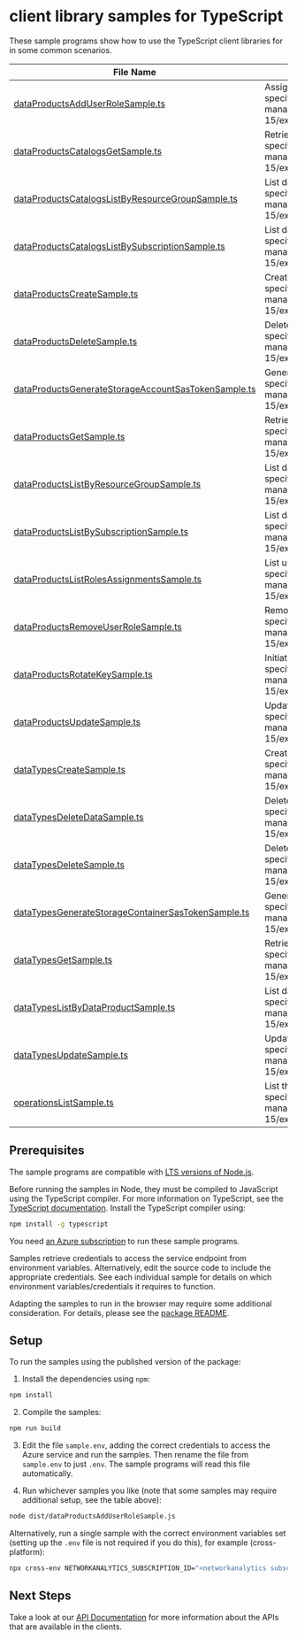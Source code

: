 # client library samples for TypeScript

These sample programs show how to use the TypeScript client libraries for in some common scenarios.

| **File Name**                                                                                           | **Description**                                                                                                                                                                                                                    |
| ------------------------------------------------------------------------------------------------------- | ---------------------------------------------------------------------------------------------------------------------------------------------------------------------------------------------------------------------------------- |
| [dataProductsAddUserRoleSample.ts][dataproductsadduserrolesample]                                       | Assign role to the data product. x-ms-original-file: specification/networkanalytics/resource-manager/Microsoft.NetworkAnalytics/stable/2023-11-15/examples/DataProducts_AddUserRole_MaximumSet_Gen.json                            |
| [dataProductsCatalogsGetSample.ts][dataproductscatalogsgetsample]                                       | Retrieve data type resource. x-ms-original-file: specification/networkanalytics/resource-manager/Microsoft.NetworkAnalytics/stable/2023-11-15/examples/DataProductsCatalogs_Get_MaximumSet_Gen.json                                |
| [dataProductsCatalogsListByResourceGroupSample.ts][dataproductscatalogslistbyresourcegroupsample]       | List data catalog by resource group. x-ms-original-file: specification/networkanalytics/resource-manager/Microsoft.NetworkAnalytics/stable/2023-11-15/examples/DataProductsCatalogs_ListByResourceGroup_MaximumSet_Gen.json        |
| [dataProductsCatalogsListBySubscriptionSample.ts][dataproductscatalogslistbysubscriptionsample]         | List data catalog by subscription. x-ms-original-file: specification/networkanalytics/resource-manager/Microsoft.NetworkAnalytics/stable/2023-11-15/examples/DataProductsCatalogs_ListBySubscription_MaximumSet_Gen.json           |
| [dataProductsCreateSample.ts][dataproductscreatesample]                                                 | Create data product resource. x-ms-original-file: specification/networkanalytics/resource-manager/Microsoft.NetworkAnalytics/stable/2023-11-15/examples/DataProducts_Create_MaximumSet_Gen.json                                    |
| [dataProductsDeleteSample.ts][dataproductsdeletesample]                                                 | Delete data product resource. x-ms-original-file: specification/networkanalytics/resource-manager/Microsoft.NetworkAnalytics/stable/2023-11-15/examples/DataProducts_Delete_MaximumSet_Gen.json                                    |
| [dataProductsGenerateStorageAccountSasTokenSample.ts][dataproductsgeneratestorageaccountsastokensample] | Generate sas token for storage account. x-ms-original-file: specification/networkanalytics/resource-manager/Microsoft.NetworkAnalytics/stable/2023-11-15/examples/DataProducts_GenerateStorageAccountSasToken_MaximumSet_Gen.json  |
| [dataProductsGetSample.ts][dataproductsgetsample]                                                       | Retrieve data product resource. x-ms-original-file: specification/networkanalytics/resource-manager/Microsoft.NetworkAnalytics/stable/2023-11-15/examples/DataProducts_Get_MaximumSet_Gen.json                                     |
| [dataProductsListByResourceGroupSample.ts][dataproductslistbyresourcegroupsample]                       | List data products by resource group. x-ms-original-file: specification/networkanalytics/resource-manager/Microsoft.NetworkAnalytics/stable/2023-11-15/examples/DataProducts_ListByResourceGroup_MaximumSet_Gen.json               |
| [dataProductsListBySubscriptionSample.ts][dataproductslistbysubscriptionsample]                         | List data products by subscription. x-ms-original-file: specification/networkanalytics/resource-manager/Microsoft.NetworkAnalytics/stable/2023-11-15/examples/DataProducts_ListBySubscription_MaximumSet_Gen.json                  |
| [dataProductsListRolesAssignmentsSample.ts][dataproductslistrolesassignmentssample]                     | List user roles associated with the data product. x-ms-original-file: specification/networkanalytics/resource-manager/Microsoft.NetworkAnalytics/stable/2023-11-15/examples/DataProducts_ListRolesAssignments_MaximumSet_Gen.json  |
| [dataProductsRemoveUserRoleSample.ts][dataproductsremoveuserrolesample]                                 | Remove role from the data product. x-ms-original-file: specification/networkanalytics/resource-manager/Microsoft.NetworkAnalytics/stable/2023-11-15/examples/DataProducts_RemoveUserRole_MaximumSet_Gen.json                       |
| [dataProductsRotateKeySample.ts][dataproductsrotatekeysample]                                           | Initiate key rotation on Data Product. x-ms-original-file: specification/networkanalytics/resource-manager/Microsoft.NetworkAnalytics/stable/2023-11-15/examples/DataProducts_RotateKey_MaximumSet_Gen.json                        |
| [dataProductsUpdateSample.ts][dataproductsupdatesample]                                                 | Update data product resource. x-ms-original-file: specification/networkanalytics/resource-manager/Microsoft.NetworkAnalytics/stable/2023-11-15/examples/DataProducts_Update_MaximumSet_Gen.json                                    |
| [dataTypesCreateSample.ts][datatypescreatesample]                                                       | Create data type resource. x-ms-original-file: specification/networkanalytics/resource-manager/Microsoft.NetworkAnalytics/stable/2023-11-15/examples/DataTypes_Create_MaximumSet_Gen.json                                          |
| [dataTypesDeleteDataSample.ts][datatypesdeletedatasample]                                               | Delete data for data type. x-ms-original-file: specification/networkanalytics/resource-manager/Microsoft.NetworkAnalytics/stable/2023-11-15/examples/DataTypes_DeleteData_MaximumSet_Gen.json                                      |
| [dataTypesDeleteSample.ts][datatypesdeletesample]                                                       | Delete data type resource. x-ms-original-file: specification/networkanalytics/resource-manager/Microsoft.NetworkAnalytics/stable/2023-11-15/examples/DataTypes_Delete_MaximumSet_Gen.json                                          |
| [dataTypesGenerateStorageContainerSasTokenSample.ts][datatypesgeneratestoragecontainersastokensample]   | Generate sas token for storage container. x-ms-original-file: specification/networkanalytics/resource-manager/Microsoft.NetworkAnalytics/stable/2023-11-15/examples/DataTypes_GenerateStorageContainerSasToken_MaximumSet_Gen.json |
| [dataTypesGetSample.ts][datatypesgetsample]                                                             | Retrieve data type resource. x-ms-original-file: specification/networkanalytics/resource-manager/Microsoft.NetworkAnalytics/stable/2023-11-15/examples/DataTypes_Get_MaximumSet_Gen.json                                           |
| [dataTypesListByDataProductSample.ts][datatypeslistbydataproductsample]                                 | List data type by parent resource. x-ms-original-file: specification/networkanalytics/resource-manager/Microsoft.NetworkAnalytics/stable/2023-11-15/examples/DataTypes_ListByDataProduct_MaximumSet_Gen.json                       |
| [dataTypesUpdateSample.ts][datatypesupdatesample]                                                       | Update data type resource. x-ms-original-file: specification/networkanalytics/resource-manager/Microsoft.NetworkAnalytics/stable/2023-11-15/examples/DataTypes_Update_MaximumSet_Gen.json                                          |
| [operationsListSample.ts][operationslistsample]                                                         | List the operations for the provider x-ms-original-file: specification/networkanalytics/resource-manager/Microsoft.NetworkAnalytics/stable/2023-11-15/examples/Operations_List_MaximumSet_Gen.json                                 |

## Prerequisites

The sample programs are compatible with [LTS versions of Node.js](https://github.com/nodejs/release#release-schedule).

Before running the samples in Node, they must be compiled to JavaScript using the TypeScript compiler. For more information on TypeScript, see the [TypeScript documentation][typescript]. Install the TypeScript compiler using:

```bash
npm install -g typescript
```

You need [an Azure subscription][freesub] to run these sample programs.

Samples retrieve credentials to access the service endpoint from environment variables. Alternatively, edit the source code to include the appropriate credentials. See each individual sample for details on which environment variables/credentials it requires to function.

Adapting the samples to run in the browser may require some additional consideration. For details, please see the [package README][package].

## Setup

To run the samples using the published version of the package:

1. Install the dependencies using `npm`:

```bash
npm install
```

2. Compile the samples:

```bash
npm run build
```

3. Edit the file `sample.env`, adding the correct credentials to access the Azure service and run the samples. Then rename the file from `sample.env` to just `.env`. The sample programs will read this file automatically.

4. Run whichever samples you like (note that some samples may require additional setup, see the table above):

```bash
node dist/dataProductsAddUserRoleSample.js
```

Alternatively, run a single sample with the correct environment variables set (setting up the `.env` file is not required if you do this), for example (cross-platform):

```bash
npx cross-env NETWORKANALYTICS_SUBSCRIPTION_ID="<networkanalytics subscription id>" NETWORKANALYTICS_RESOURCE_GROUP="<networkanalytics resource group>" NETWORKANALYTICS_SUBSCRIPTION_ID="<networkanalytics subscription id>" NETWORKANALYTICS_RESOURCE_GROUP="<networkanalytics resource group>" node dist/dataProductsAddUserRoleSample.js
```

## Next Steps

Take a look at our [API Documentation][apiref] for more information about the APIs that are available in the clients.

[dataproductsadduserrolesample]: https://github.com/Azure/azure-sdk-for-js/blob/main/sdk/networkanalytics/arm-networkanalytics/samples/v1/typescript/src/dataProductsAddUserRoleSample.ts
[dataproductscatalogsgetsample]: https://github.com/Azure/azure-sdk-for-js/blob/main/sdk/networkanalytics/arm-networkanalytics/samples/v1/typescript/src/dataProductsCatalogsGetSample.ts
[dataproductscatalogslistbyresourcegroupsample]: https://github.com/Azure/azure-sdk-for-js/blob/main/sdk/networkanalytics/arm-networkanalytics/samples/v1/typescript/src/dataProductsCatalogsListByResourceGroupSample.ts
[dataproductscatalogslistbysubscriptionsample]: https://github.com/Azure/azure-sdk-for-js/blob/main/sdk/networkanalytics/arm-networkanalytics/samples/v1/typescript/src/dataProductsCatalogsListBySubscriptionSample.ts
[dataproductscreatesample]: https://github.com/Azure/azure-sdk-for-js/blob/main/sdk/networkanalytics/arm-networkanalytics/samples/v1/typescript/src/dataProductsCreateSample.ts
[dataproductsdeletesample]: https://github.com/Azure/azure-sdk-for-js/blob/main/sdk/networkanalytics/arm-networkanalytics/samples/v1/typescript/src/dataProductsDeleteSample.ts
[dataproductsgeneratestorageaccountsastokensample]: https://github.com/Azure/azure-sdk-for-js/blob/main/sdk/networkanalytics/arm-networkanalytics/samples/v1/typescript/src/dataProductsGenerateStorageAccountSasTokenSample.ts
[dataproductsgetsample]: https://github.com/Azure/azure-sdk-for-js/blob/main/sdk/networkanalytics/arm-networkanalytics/samples/v1/typescript/src/dataProductsGetSample.ts
[dataproductslistbyresourcegroupsample]: https://github.com/Azure/azure-sdk-for-js/blob/main/sdk/networkanalytics/arm-networkanalytics/samples/v1/typescript/src/dataProductsListByResourceGroupSample.ts
[dataproductslistbysubscriptionsample]: https://github.com/Azure/azure-sdk-for-js/blob/main/sdk/networkanalytics/arm-networkanalytics/samples/v1/typescript/src/dataProductsListBySubscriptionSample.ts
[dataproductslistrolesassignmentssample]: https://github.com/Azure/azure-sdk-for-js/blob/main/sdk/networkanalytics/arm-networkanalytics/samples/v1/typescript/src/dataProductsListRolesAssignmentsSample.ts
[dataproductsremoveuserrolesample]: https://github.com/Azure/azure-sdk-for-js/blob/main/sdk/networkanalytics/arm-networkanalytics/samples/v1/typescript/src/dataProductsRemoveUserRoleSample.ts
[dataproductsrotatekeysample]: https://github.com/Azure/azure-sdk-for-js/blob/main/sdk/networkanalytics/arm-networkanalytics/samples/v1/typescript/src/dataProductsRotateKeySample.ts
[dataproductsupdatesample]: https://github.com/Azure/azure-sdk-for-js/blob/main/sdk/networkanalytics/arm-networkanalytics/samples/v1/typescript/src/dataProductsUpdateSample.ts
[datatypescreatesample]: https://github.com/Azure/azure-sdk-for-js/blob/main/sdk/networkanalytics/arm-networkanalytics/samples/v1/typescript/src/dataTypesCreateSample.ts
[datatypesdeletedatasample]: https://github.com/Azure/azure-sdk-for-js/blob/main/sdk/networkanalytics/arm-networkanalytics/samples/v1/typescript/src/dataTypesDeleteDataSample.ts
[datatypesdeletesample]: https://github.com/Azure/azure-sdk-for-js/blob/main/sdk/networkanalytics/arm-networkanalytics/samples/v1/typescript/src/dataTypesDeleteSample.ts
[datatypesgeneratestoragecontainersastokensample]: https://github.com/Azure/azure-sdk-for-js/blob/main/sdk/networkanalytics/arm-networkanalytics/samples/v1/typescript/src/dataTypesGenerateStorageContainerSasTokenSample.ts
[datatypesgetsample]: https://github.com/Azure/azure-sdk-for-js/blob/main/sdk/networkanalytics/arm-networkanalytics/samples/v1/typescript/src/dataTypesGetSample.ts
[datatypeslistbydataproductsample]: https://github.com/Azure/azure-sdk-for-js/blob/main/sdk/networkanalytics/arm-networkanalytics/samples/v1/typescript/src/dataTypesListByDataProductSample.ts
[datatypesupdatesample]: https://github.com/Azure/azure-sdk-for-js/blob/main/sdk/networkanalytics/arm-networkanalytics/samples/v1/typescript/src/dataTypesUpdateSample.ts
[operationslistsample]: https://github.com/Azure/azure-sdk-for-js/blob/main/sdk/networkanalytics/arm-networkanalytics/samples/v1/typescript/src/operationsListSample.ts
[apiref]: https://docs.microsoft.com/javascript/api/@azure/arm-networkanalytics?view=azure-node-preview
[freesub]: https://azure.microsoft.com/free/
[package]: https://github.com/Azure/azure-sdk-for-js/tree/main/sdk/networkanalytics/arm-networkanalytics/README.md
[typescript]: https://www.typescriptlang.org/docs/home.html
